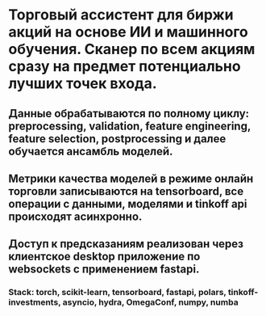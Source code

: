# Торговый ассистент для биржи акций на основе ИИ и машинного обучения. Сканер по всем акциям сразу на предмет потенциально лучших точек входа.
## Данные обрабатываются по полному циклу: preprocessing, validation, feature engineering, feature selection, postprocessing и далее обучается ансамбль моделей.
## Метрики качества моделей в режиме онлайн торговли записываются на tensorboard, все операции с данными, моделями и tinkoff api происходят асинхронно.
## Доступ к предсказаниям реализован через клиентское desktop приложение по websockets с применением fastapi.

### Stack: torch, scikit-learn, tensorboard, fastapi, polars, tinkoff-investments, asyncio, hydra, OmegaConf, numpy, numba
